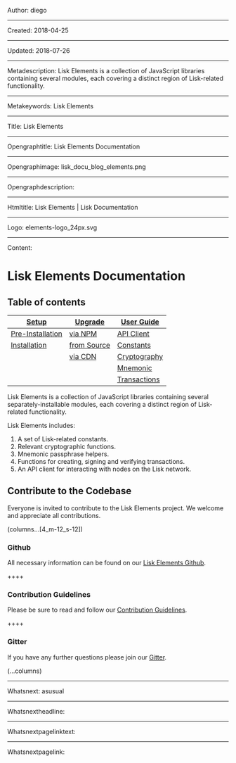 Author: diego

----

Created: 2018-04-25

----

Updated: 2018-07-26

----

Metadescription: Lisk Elements is a collection of JavaScript libraries containing several modules, each covering a distinct region of Lisk-related functionality.

----

Metakeywords: Lisk Elements

----

Title: Lisk Elements

----

Opengraphtitle: Lisk Elements Documentation

----

Opengraphimage: lisk_docu_blog_elements.png

----

Opengraphdescription: 

----

Htmltitle: Lisk Elements | Lisk Documentation

----

Logo: elements-logo_24px.svg

----

Content: 

# Lisk Elements Documentation

## Table of contents
  |[Setup](/documentation/lisk-elements/setup) | [Upgrade](/documentation/lisk-elements/upgrade)  | [User Guide](/documentation/lisk-elements/user-guide) |
|--- | --- | --- |
|[Pre-Installation](/documentation/lisk-elements/setup#pre-installation) | [via NPM](/documentation/lisk-elements/upgrade#upgrade-lisk-elements-via-npm) | [API Client](/documentation/lisk-elements/user-guide/api-client) |
|[Installation](/documentation/lisk-elements/setup#installation) | [from Source](/documentation/lisk-elements/upgrade#upgrade-lisk-elements-from-source) | [Constants](/documentation/lisk-elements/user-guide/constants) |
| | [via CDN](/documentation/lisk-elements/upgrade#upgrade-lisk-elements-via-cdn) | [Cryptography](/documentation/lisk-elements/user-guide/cryptography) |
| | | [Mnemonic](/documentation/lisk-elements/user-guide/mnemonic) |
| | | [Transactions](/documentation/lisk-elements/user-guide/transactions) |

Lisk Elements is a collection of JavaScript libraries containing several separately-installable modules, each covering a distinct region of Lisk-related functionality. 

Lisk Elements includes:

1. A set of Lisk-related constants.
1. Relevant cryptographic functions.
1. Mnemonic passphrase helpers.
1. Functions for creating, signing and verifying transactions.
1. An API client for interacting with nodes on the Lisk network.

## Contribute to the Codebase

Everyone is invited to contribute to the Lisk Elements project. We welcome and appreciate all contributions. 

(columns...[4_m-12_s-12])

### Github
All necessary information can be found on our [Lisk Elements Github](https://github.com/LiskHQ/lisk-elements).

++++

### Contribution Guidelines
Please be sure to read and follow our [Contribution Guidelines](https://github.com/LiskHQ/lisk-elements/blob/development/docs/CONTRIBUTING.md).

++++

### Gitter
If you have any further questions please join our [Gitter](https://gitter.im/LiskHQ/lisk).

(...columns)

----

Whatsnext: asusual

----

Whatsnextheadline: 

----

Whatsnextpagelinktext: 

----

Whatsnextpagelink: 